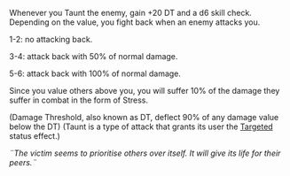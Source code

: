 Whenever you Taunt the enemy, gain +20 DT and a d6 skill check. Depending on the value, you fight back when an enemy attacks you.

1-2: no attacking back.

3-4: attack back with 50% of normal damage.

5-6: attack back with 100% of normal damage.

Since you value others above you, you will suffer 10% of the damage they suffer in combat in the form of Stress.

(Damage Threshold, also known as DT, deflect 90% of any damage value below the DT)
(Taunt is a type of attack that grants its user the [Targeted](https://github.com/TheNarrator-II/II-Database/blob/main/Theories/Status%20Effects/Targeted.md) status effect.)

*¨The victim seems to prioritise others over itself. It will give its life for their peers.¨*